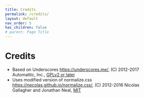 ```yaml
---
title: Credits
permalink: /credits/
layout: default
nav_order: 5
has_children: false
# parent: Page Title
---
```


# Credits
* Based on Underscores https://underscores.me/, (C) 2012-2017 Automattic, Inc., [GPLv2 or later](https://www.gnu.org/licenses/gpl-2.0.html)
* Uses modified version of normalize.css https://necolas.github.io/normalize.css/, (C) 2012-2016 Nicolas Gallagher and Jonathan Neal, [MIT](https://opensource.org/licenses/MIT)
